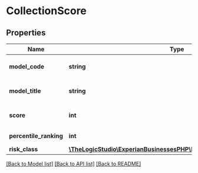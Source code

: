 # CollectionScore

## Properties
Name | Type | Description | Notes
------------ | ------------- | ------------- | -------------
**model_code** | **string** | Collection score model | [optional] 
**model_title** | **string** | Collection score model title | [optional] 
**score** | **int** | Collection score if the business | [optional] 
**percentile_ranking** | **int** | Percentile ranking | [optional] 
**risk_class** | [**\TheLogicStudio\ExperianBusinessesPHP\Model\CollectionScoreRiskClass**](CollectionScoreRiskClass.md) |  | [optional] 

[[Back to Model list]](../README.md#documentation-for-models) [[Back to API list]](../README.md#documentation-for-api-endpoints) [[Back to README]](../README.md)


